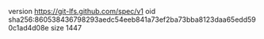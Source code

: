 version https://git-lfs.github.com/spec/v1
oid sha256:860538436798293aedc54eeb841a73ef2ba73bba8123daa65edd590c1ad4d08e
size 1447
